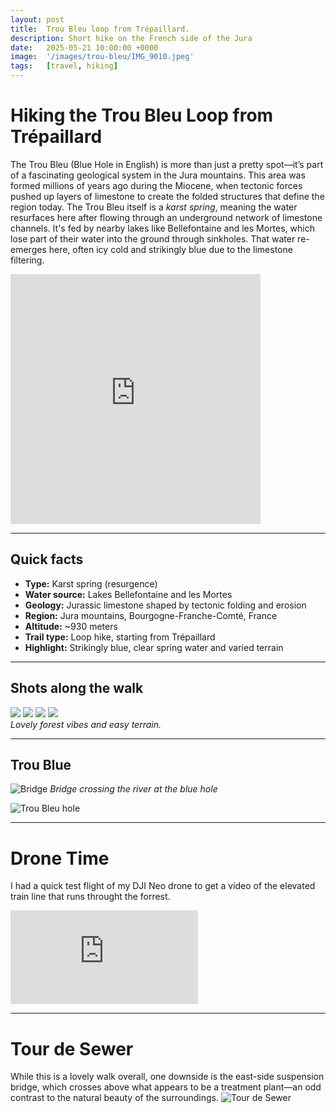 ```yaml
---
layout: post
title:  Trou Bleu loop from Trépaillard.
description: Short hike on the French side of the Jura
date:   2025-05-21 10:00:00 +0000
image:  '/images/trou-bleu/IMG_9010.jpeg'
tags:   [travel, hiking]
---
```


# Hiking the Trou Bleu Loop from Trépaillard

The Trou Bleu (Blue Hole in English) is more than just a pretty spot—it’s part of a fascinating geological system in the Jura mountains. This area was formed millions of years ago during the Miocene, when tectonic forces pushed up layers of limestone to create the folded structures that define the region today. The Trou Bleu itself is a *karst spring*, meaning the water resurfaces here after flowing through an underground network of limestone channels. It's fed by nearby lakes like Bellefontaine and les Mortes, which lose part of their water into the ground through sinkholes. That water re-emerges here, often icy cold and strikingly blue due to the limestone filtering.

<p><iframe src="https://www.komoot.com/tour/2260253170/embed?share_token=a8SN5rljRFBIDJYWV4X48pV8KZzggU2tr5Xf2Fzd38TQKA4xwX&profile=1" width="400" height="400" frameborder="0" scrolling="no"></iframe></p>

---

## Quick facts

- **Type:** Karst spring (resurgence)  
- **Water source:** Lakes Bellefontaine and les Mortes  
- **Geology:** Jurassic limestone shaped by tectonic folding and erosion  
- **Region:** Jura mountains, Bourgogne-Franche-Comté, France  
- **Altitude:** ~930 meters  
- **Trail type:** Loop hike, starting from Trépaillard  
- **Highlight:** Strikingly blue, clear spring water and varied terrain  

---

## Shots along the walk

<div class="gallery-box">
  <div class="gallery2">
    <img src="{{site.baseurl}}/images/trou-bleu/IMG_9005.jpeg">
    <img src="{{site.baseurl}}/images/trou-bleu/IMG_9006.jpeg">
    <img src="{{site.baseurl}}/images/trou-bleu/IMG_9016.jpeg">
    <img src="{{site.baseurl}}/images/trou-bleu/IMG_9019.jpeg">
  </div>
  <em>Lovely forest vibes and easy terrain.</em>
</div>

---

## Trou Blue

![Bridge]({{site.baseurl}}/images/trou-bleu/IMG_9010.jpeg)
*Bridge crossing the river at the blue hole*

![Trou Bleu hole]({{site.baseurl}}/images/trou-bleu/IMG_9011.jpeg)

--- 

# Drone Time

I had a quick test flight of my DJI Neo drone to get a video of the elevated train line that runs throught the forrest.
<p><iframe src="https://www.youtube.com/embed/EYaxlCspDTQ" loading="lazy" frameborder="0" allowfullscreen></iframe></p>

---

# Tour de Sewer
While this is a lovely walk overall, one downside is the east-side suspension bridge, which crosses above what appears to be a treatment plant—an odd contrast to the natural beauty of the surroundings.
![Tour de Sewer]({{site.baseurl}}/images/trou-bleu/IMG_9003.jpeg)


